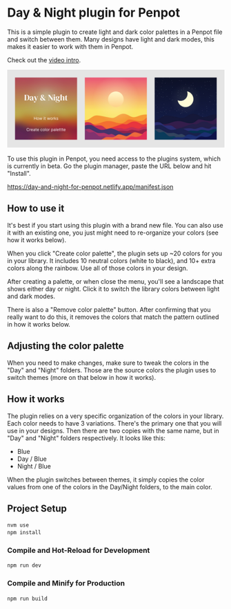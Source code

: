 # Day & Night plugin for Penpot

This is a simple plugin to create light and dark color palettes in a Penpot file and switch between them. Many designs have light and dark modes, this makes it easier to work with them in Penpot.

Check out the [video intro](https://youtu.be/3KYLuvunSsE).

![Plugin screenshot](screenshot.jpg)

To use this plugin in Penpot, you need access to the plugins system, which is currently in beta. Go the plugin manager, paste the URL below and hit "Install".

https://day-and-night-for-penpot.netlify.app/manifest.json

## How to use it

It's best if you start using this plugin with a brand new file. You can also use it with an existing one, you just might need to re-organize your colors (see how it works below).

When you click "Create color palette", the plugin sets up ~20 colors for you in your library. It includes 10 neutral colors (white to black), and 10+ extra colors along the rainbow. Use all of those colors in your design.

After creating a palette, or when close the menu, you'll see a landscape that shows either day or night. Click it to switch the library colors between light and dark modes.

There is also a "Remove color palette" button. After confirming that you really want to do this, it removes the colors that match the pattern outlined in how it works below.

## Adjusting the color palette

When you need to make changes, make sure to tweak the colors in the "Day" and "Night" folders. Those are the source colors the plugin uses to switch themes (more on that below in how it works).

## How it works

The plugin relies on a very specific organization of the colors in your library. Each color needs to have 3 variations. There's the primary one that you will use in your designs. Then there are two copies with the same name, but in "Day" and "Night" folders respectively. It looks like this:

- Blue
- Day / Blue
- Night / Blue

When the plugin switches between themes, it simply copies the color values from one of the colors in the Day/Night folders, to the main color.

## Project Setup

```sh
nvm use
npm install
```

### Compile and Hot-Reload for Development

```sh
npm run dev
```

### Compile and Minify for Production

```sh
npm run build
```
